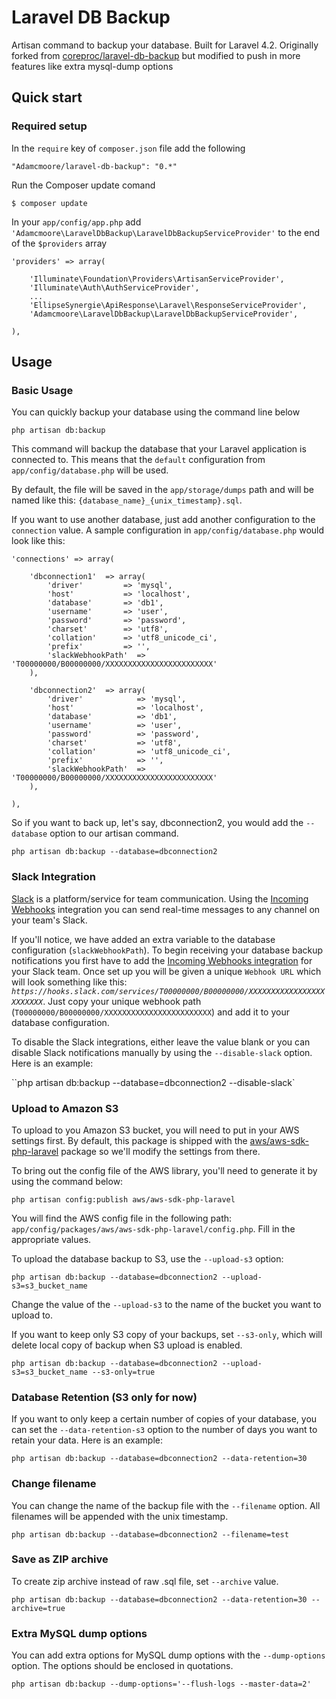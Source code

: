 Laravel DB Backup
=================

Artisan command to backup your database. Built for Laravel 4.2. Originally forked from [coreproc/laravel-db-backup](https://github.com/CoreProc/laravel-db-backup) but modified to push in more features like extra mysql-dump options

## Quick start

### Required setup

In the `require` key of `composer.json` file add the following

    "Adamcmoore/laravel-db-backup": "0.*"

Run the Composer update comand

    $ composer update

In your `app/config/app.php` add `'Adamcmoore\LaravelDbBackup\LaravelDbBackupServiceProvider'` to the end of the `$providers` array

    'providers' => array(

        'Illuminate\Foundation\Providers\ArtisanServiceProvider',
        'Illuminate\Auth\AuthServiceProvider',
        ...
        'EllipseSynergie\ApiResponse\Laravel\ResponseServiceProvider',
        'Adamcmoore\LaravelDbBackup\LaravelDbBackupServiceProvider',

    ),

## Usage

### Basic Usage

You can quickly backup your database using the command line below

`php artisan db:backup`

This command will backup the database that your Laravel application is connected to. This means that the `default` configuration from `app/config/database.php` will be used.

By default, the file will be saved in the `app/storage/dumps` path and will be named like this: `{database_name}_{unix_timestamp}.sql`.

If you want to use another database, just add another configuration to the `connection` value. A sample configuration in `app/config/database.php` would look like this:

    'connections' => array(

        'dbconnection1'  => array(
            'driver'         => 'mysql',
            'host'           => 'localhost',
            'database'       => 'db1',
            'username'       => 'user',
            'password'       => 'password',
            'charset'        => 'utf8',
            'collation'      => 'utf8_unicode_ci',
            'prefix'         => '',
            'slackWebhookPath'  => 'T00000000/B00000000/XXXXXXXXXXXXXXXXXXXXXXXX'
        ),
        
        'dbconnection2'  => array(
            'driver'            => 'mysql',
            'host'              => 'localhost',
            'database'          => 'db1',
            'username'          => 'user',
            'password'          => 'password',
            'charset'           => 'utf8',
            'collation'         => 'utf8_unicode_ci',
            'prefix'            => '',
            'slackWebhookPath'  => 'T00000000/B00000000/XXXXXXXXXXXXXXXXXXXXXXXX'
        ),

    ),

So if you want to back up, let's say, dbconnection2, you would add the `--database` option to our artisan command.

`php artisan db:backup --database=dbconnection2`

### Slack Integration

[Slack](https://slack.com) is a platform/service for team communication. Using the [Incoming Webhooks](https://api.slack.com/incoming-webhooks) integration you can send real-time messages to any channel on your team's Slack.

If you'll notice, we have added an extra variable to the database configuration (`slackWebhookPath`). To begin receiving your database backup notifications you first have to add the [Incoming Webhooks integration](https://my.slack.com/services/new/incoming-webhook/) for your Slack team. Once set up you will be given a unique `Webhook URL` which will look something like this: *`https://hooks.slack.com/services/T00000000/B00000000/XXXXXXXXXXXXXXXXXXXXXXXX`*. Just copy your unique webhook path (`T00000000/B00000000/XXXXXXXXXXXXXXXXXXXXXXXX`) and add it to your database configuration.

To disable the Slack integrations, either leave the value blank or you can disable Slack notifications manually by using the `--disable-slack` option. Here is an example:

``php artisan db:backup --database=dbconnection2 --disable-slack`

### Upload to Amazon S3

To upload to you Amazon S3 bucket, you will need to put in your AWS settings first. By default, this package is shipped with the [aws/aws-sdk-php-laravel](https://github.com/aws/aws-sdk-php-laravel) package so we'll modify the settings from there.

To bring out the config file of the AWS library, you'll need to generate it by using the command below:

`php artisan config:publish aws/aws-sdk-php-laravel`

You will find the AWS config file in the following path: `app/config/packages/aws/aws-sdk-php-laravel/config.php`. Fill in the appropriate values.

To upload the database backup to S3, use the `--upload-s3` option:

`php artisan db:backup --database=dbconnection2 --upload-s3=s3_bucket_name` 

Change the value of the `--upload-s3` to the name of the bucket you want to upload to.

If you want to keep only S3 copy of your backups, set `--s3-only`, which will delete local copy of backup when S3 upload is enabled.

`php artisan db:backup --database=dbconnection2 --upload-s3=s3_bucket_name --s3-only=true`

### Database Retention (S3 only for now)

If you want to only keep a certain number of copies of your database, you can set the `--data-retention-s3` option to the number of days you want to retain your data. Here is an example:

`php artisan db:backup --database=dbconnection2 --data-retention=30` 

### Change filename

You can change the name of the backup file with the `--filename` option. All filenames will be appended with the unix timestamp.

`php artisan db:backup --database=dbconnection2 --filename=test` 

### Save as ZIP archive

To create zip archive instead of raw .sql file, set `--archive` value.

`php artisan db:backup --database=dbconnection2 --data-retention=30 --archive=true` 

### Extra MySQL dump options

You can add extra options for MySQL dump options with the `--dump-options` option. The options should be enclosed in quotations.

`php artisan db:backup --dump-options='--flush-logs --master-data=2'` 